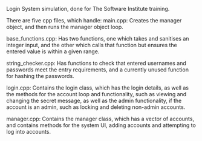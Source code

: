 Login System simulation, done for The Software Institute training.

There are five cpp files, which handle:
main.cpp: Creates the manager object, and then runs the manager object loop.

base_functions.cpp: Has two functions, one which takes and sanitises an integer input, and the other which calls that function but ensures the entered value is within a given range.

string_checker.cpp: Has functions to check that entered usernames and passwords meet the entry requirements, and a currently unused function for hashing the passwords.

login.cpp: Contains the login class, which has the login details, as well as the methods for the account loop and functionality, such as viewing and changing the secret message, as well as the admin functionality, if the account is an admin, such as locking and deleting non-admin accounts.

manager.cpp: Contains the manager class, which has a vector of accounts, and contains methods for the system UI, adding accounts and attempting to log into accounts.